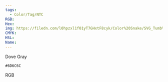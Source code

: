 ```yaml
---
tags:
  - Color/Tag/NTC
RGB:
Hex:
img: https://filedn.com/l0hpzxl1f01yT7GHxtF8cyk/Color%20Snake/SVG_Tumb%20Mass%20No%20Name/6D6C6C.svg
CMYK:
HSL:
Name:
---
```

Dove Gray
```palette
#6D6C6C
```
RGB
